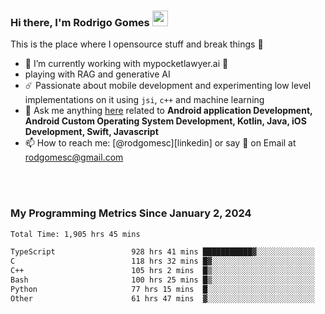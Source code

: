 
### Hi there, I'm Rodrigo Gomes <img src="https://media.giphy.com/media/hvRJCLFzcasrR4ia7z/giphy.gif" width="25px">
This is the place where I opensource stuff and break things 🤣
- 🔭 I’m currently working with mypocketlawyer.ai 💜
- playing with RAG and generative AI
- ☄️ Passionate about mobile development and experimenting low level implementations on it using `jsi`, `c++` and machine learning
- 💬 Ask me anything [here](https://github.com/rodgomesc/rodgomesc/issues) related to <b>Android application Development, Android Custom Operating System Development, Kotlin, Java, iOS Development, Swift, Javascript</b>
- 📫 How to reach me: [@rodgomesc][linkedin] or say 👋 on Email at [rodgomesc@gmail.com](mailto:rodgomesc@gmail.com)


<br/>

<!-- 
<picture>
  <img src="/github-metrics.svg" alt="Metrics">
</picture>
-->

</br>

### My Programming Metrics Since January 2, 2024 


<!--START_SECTION:waka-->

```txt
Total Time: 1,905 hrs 45 mins

TypeScript                 928 hrs 41 mins ███████████▓░░░░░░░░░░░░░   47.20 %
C                          118 hrs 32 mins █▓░░░░░░░░░░░░░░░░░░░░░░░   06.02 %
C++                        105 hrs 2 mins  █▒░░░░░░░░░░░░░░░░░░░░░░░   05.34 %
Bash                       100 hrs 25 mins █▒░░░░░░░░░░░░░░░░░░░░░░░   05.10 %
Python                     77 hrs 15 mins  █░░░░░░░░░░░░░░░░░░░░░░░░   03.93 %
Other                      61 hrs 47 mins  ▓░░░░░░░░░░░░░░░░░░░░░░░░   03.14 %
```

<!--END_SECTION:waka-->
